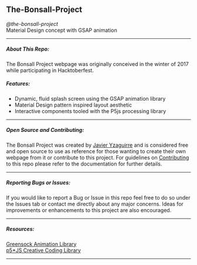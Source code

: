 ## The-Bonsall-Project
*@the-bonsall-project*  
Material Design concept with GSAP animation 
___
##### **About This Repo:**
The Bonsall Project webpage was originally conceived in the winter of 2017 while participating in Hacktoberfest. 

##### **Features:**
* Dynamic, fluid splash screen using the GSAP animation library
* Material Design pattern inspired layout aesthetic 
* Interactive components tooled with the P5js processing library
___
##### **Open Source and Contributing:**
The Bonsall Project was created by [Javier Yzaguirre](https://github.com/inglorious-ratbastard) and is considered free and open source to use as reference for those wanting to create their own webpage from it or contribute to this project. For guidelines on [Contributing]() to this repo please refer to the documentation for further details. 
___
##### **Reporting Bugs or Issues:**
If you would like to report a Bug or Issue in this repo feel free to do so under the Issues tab or contact me directly about any major concerns. Ideas for improvements or enhancements to this project are also encouraged. 
___
##### **Resources:**
[Greensock Animation Library](https://greensock.com/docs/)<br>
[p5*JS Creative Coding Library](https://p5js.org/reference/)
___
